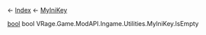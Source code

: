 ← [Index](Api-Index) ← [MyIniKey](VRage.Game.ModAPI.Ingame.Utilities.MyIniKey)

[bool](System.Boolean) bool VRage.Game.ModAPI.Ingame.Utilities.MyIniKey.IsEmpty